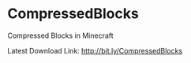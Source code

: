 CompressedBlocks
================

Compressed Blocks in Minecraft



Latest Download Link: http://bit.ly/CompressedBlocks
